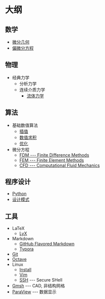 # 大纲

## 数学
- [微分几何](./mathematics/differential_geometry.lyx)
- [偏微分方程](./mathematics/PDE.lyx)

## 物理
- 经典力学
  - 分析力学
  - 连续介质力学
    - [流体力学](./physics/fluid.lyx)

## 算法
- 基础数值算法
  - [插值](./algorithms/interpolation.lyx) 
  - [数值求积](./algorithms/quadrature.lyx) 
  - [优化](./algorithms/optimization.lyx) 
- 微分方程
  - [FDM --- Finite Difference Methods](./algorithms/finite_difference.lyx)
  - [FEM --- Finite Element Methods](./algorithms/finite_element.lyx)
  - [CFD --- Computational Fluid Mechanics](./algorithms/CFD.lyx)

## 程序设计
- [Python](./programming/Python.md)
- [设计模式](./programming/DesignPatterns.md)

## 工具
- LaTeX
  - [LyX](./tools/LyX.md)
- Markdown
  - [GitHub Flavored Markdown](https://github.github.com/gfm/)
  - [Typora](./tools/markdown/typora.md) 
- [Git](./tools/Git.md) 
- [Octave](./tools/Octave.md)
- Linux
  - [Install](./tools/linux/install.md) 
  - [Vim](./tools/linux/vim.md)
  - [SSH](./tools/linux/ssh.md) --- Secure SHell
- [Gmsh](./tools/Gmsh.md) --- CAD, 非结构网格
- [ParaView](./tools/ParaView.md) --- 数据显示


